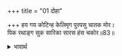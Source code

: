 +++
title = "01 दोहा"

+++
हय गय कोटिन्ह केलिमृग पुरपसु चातक मोर।  
पिक रथाङ्ग सुक सारिका सारस हंस चकोर॥83॥  

<details><summary>भावार्थ</summary>

करोडों घोडे, हाथी, खेलने के लिए पाले हुए हिरन, नगर के (गाय, बैल, बकरी आदि) पशु, पपीहे, मोर, कोयल, चकवे, तोते, मैना, सारस, हंस और चकोर-॥83॥  
</details>



